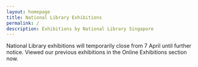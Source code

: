 ```yaml
---
layout: homepage
title: National Library Exhibitions
permalink: /
description: Exhibitions by National Library Singapore
---
```

<!-- Type your notification here - the notification bar will not appear if this is empty. For other changes, refer to _data/homepage.yml to edit the homepage -->
National Library exhibitions will temporarily close from 7 April until further notice. Viewed our previous exhibitions in the Online Exhibitions section now.

